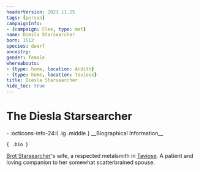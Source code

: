 ```yaml
---
headerVersion: 2023.11.25
tags: [person]
campaignInfo:
- {campaign: Clee, type: met}
name: Diesla Starsearcher
born: 1512
species: dwarf
ancestry:
gender: female
whereabouts:
- {type: home, location: Ardith}
- {type: home, location: Taviose}
title: Diesla Starsearcher
hide_toc: true
---
```

# The Diesla Starsearcher
<div class="grid cards ext-narrow-margin ext-one-column" markdown>
- :octicons-info-24:{ .lg .middle } __Biographical Information__

    { .bio }

</div>


[Brot Starsearcher](<./brot-starsearcher.md>)'s wife, a respected metalsmith in [Taviose](<../../gazetteer/greater-sembara/sembara/barony-of-aveil/cleenseau-region/taviose.md>). A patient and loving companion to her somewhat scatterbrained spouse.